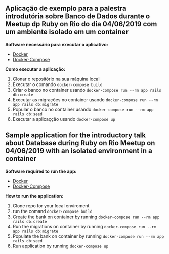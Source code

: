 ## Aplicação de exemplo para a palestra introdutória sobre Banco de Dados durante o Meetup dp Ruby on Rio do dia 04/06/2019 com um ambiente isolado em um container

**Software necessário para executar o aplicativo:**

- [Docker](https://www.docker.com/)
- [Docker-Compose](https://docs.docker.com/compose/)

**Como executar a aplicação:**

1. Clonar o repositório na sua máquina local
2. Executar o comando `docker-compose build`
3. Criar o banco no container usando `docker-compose run --rm app rails db:create`
4. Executar as migrações no container usando `docker-compose run --rm app rails db:migrate`
5. Popular o banco no container usando `docker-compose run --rm app rails db:seed`
6. Executar a aplicaçção usando `docker-compose up`

## Sample application for the introductory talk about Database during Ruby on Rio Meetup on 04/06/2019 with an isolated environment in a container

**Software required to run the app:**

- [Docker](https://www.docker.com/)
- [Docker-Compose](https://docs.docker.com/compose/)

**How to run the application:**

1. Clone repo for your local enviroment
2. run the comand `docker-compose build`
3. Create the bank on container by running `docker-compose run --rm app rails db:create`
4. Run the migrations on container by running `docker-compose run --rm app rails db:migrate`
5. Populate the bank on container by running `docker-compose run --rm app rails db:seed`
6. Run application by running `docker-compose up`